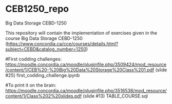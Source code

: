# CEB1250_repo
Big Data Storage CEBD-1250

This repository will contain the implementation of exercises given in the course Big Data Storage CEBD-1250 (https://www.concordia.ca/cce/courses/details.html?subject=CEBD&catalog_number=1250)

#First codding challenges: https://moodle.concordia.ca/moodle/pluginfile.php/3509424/mod_resource/content/1/CEB%20-%20Big%20Data%20Storage%20Class%201.pdf (slide #25)
first_codding_challenge.ipynb

#To print it on the brain: https://moodle.concordia.ca/moodle/pluginfile.php/3516538/mod_resource/content/1/Class%202%20slides.pdf (slide #13)
TABLE_COURSE.sql

